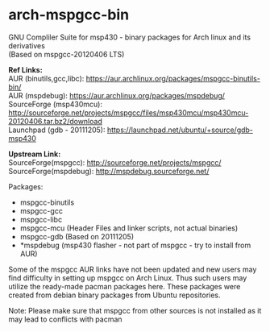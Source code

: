 arch-mspgcc-bin
===============

GNU Compliler Suite for msp430 - binary packages for Arch linux and its derivatives  
(Based on mspgcc-20120406 LTS)


**Ref Links:**  
AUR (binutils,gcc,libc): https://aur.archlinux.org/packages/mspgcc-binutils-bin/  
AUR (mspdebug): https://aur.archlinux.org/packages/mspdebug/  
SourceForge (msp430mcu): http://sourceforge.net/projects/mspgcc/files/msp430mcu/msp430mcu-20120406.tar.bz2/download  
Launchpad (gdb - 20111205): https://launchpad.net/ubuntu/+source/gdb-msp430

**Upstream Link:**  
SourceForge(mspgcc): http://sourceforge.net/projects/mspgcc/  
SourceForge(mspdebug): http://mspdebug.sourceforge.net/

Packages:
  - mspgcc-binutils
  - mspgcc-gcc
  - mspgcc-libc
  - mspgcc-mcu		(Header Files and linker scripts, not actual binaries)
  - mspgcc-gdb		(Based on 20111205)
  - *mspdebug		(msp430 flasher - not part of mspgcc - try to install from AUR) 

  
Some of the mspgcc AUR links have not been updated and new users may find difficulty in setting up mspgcc on Arch Linux. Thus such users may utilize the ready-made pacman packages here. These packages were created from debian binary packages from Ubuntu repositories.

Note: Please make sure that mspgcc from other sources is not installed as it may lead to conflicts with pacman
